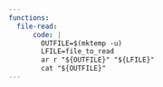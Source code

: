 ```yaml
---
functions:
  file-read:
      code: |
        OUTFILE=$(mktemp -u)
        LFILE=file_to_read
        ar r "${OUTFILE}" "${LFILE}"
        cat "${OUTFILE}"
---
```

